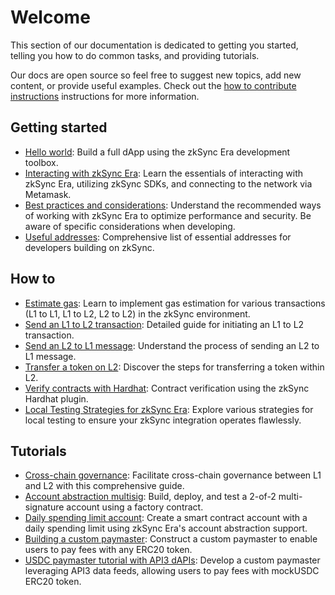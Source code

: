 # Welcome

This section of our documentation is dedicated to getting you started, telling you how to do common tasks, and providing tutorials.

Our docs are open source so feel free to suggest new topics, add new content, or provide useful examples. Check out the [how to contribute instructions](../reference/troubleshooting/docs-contribution/docs.md) instructions for more information.

## Getting started

- [Hello world](./building-on-zksync/hello-world.md): Build a full dApp using the zkSync Era development toolbox.
- [Interacting with zkSync Era](./building-on-zksync/interacting.md): Learn the essentials of interacting with zkSync Era, utilizing zkSync SDKs, and connecting to the network via Metamask.
- [Best practices and considerations](./building-on-zksync/best-practices.md): Understand the recommended ways of working with zkSync Era to optimize performance and security. Be aware of specific considerations when developing.
- [Useful addresses](./building-on-zksync/useful-address.md): Comprehensive list of essential addresses for developers building on zkSync.

## How to

- [Estimate gas](./how-to/estimate-gas.md): Learn to implement gas estimation for various transactions (L1 to L1, L1 to L2, L2 to L2) in the zkSync environment.
- [Send an L1 to L2 transaction](./how-to/send-transaction-l1-l2.md): Detailed guide for initiating an L1 to L2 transaction.
- [Send an L2 to L1 message](./how-to/send-message-l2-l1.md): Understand the process of sending an L2 to L1 message.
- [Transfer a token on L2](./how-to/transfer-token-l2.md): Discover the steps for transferring a token within L2.
- [Verify contracts with Hardhat](./how-to/verify-contracts.md): Contract verification using the zkSync Hardhat plugin.
- [Local Testing Strategies for zkSync Era](./how-to/test-locally): Explore various strategies for local testing to ensure your zkSync integration operates flawlessly. 

## Tutorials

- [Cross-chain governance](./tutorials/cross-chain-tutorial.md): Facilitate cross-chain governance between L1 and L2 with this comprehensive guide.
- [Account abstraction multisig](./tutorials/custom-aa-tutorial.md): Build, deploy, and test a 2-of-2 multi-signature account using a factory contract.
- [Daily spending limit account](./tutorials/aa-daily-spend-limit.md): Create a smart contract account with a daily spending limit using zkSync Era's account abstraction support.
- [Building a custom paymaster](./tutorials/custom-paymaster-tutorial.md): Construct a custom paymaster to enable users to pay fees with any ERC20 token.
- [USDC paymaster tutorial with API3 dAPIs](./tutorials/api3-usd-paymaster-tutorial.md): Develop a custom paymaster leveraging API3 data feeds, allowing users to pay fees with mockUSDC ERC20 token.
